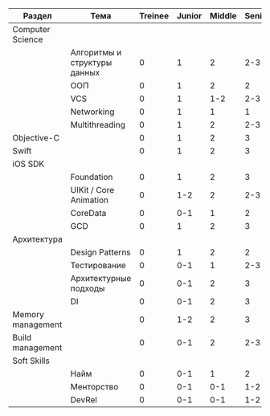 | Раздел | Тема | Treinee | Junior | Middle | Senior | Master |
| --- | --- | --- | --- | --- | --- | --- |
| Computer Science | | | | | | |
| | Алгоритмы и структуры данных | 0 | 1 | 2 | 2-3 | 2-3 |
| | ООП | 0 | 1 | 2 | 2 | 2 |
| | VCS | 0 | 1 | 1-2 | 2-3 | 3 |
| | Networking | 0 | 1 | 1 | 1 | 1 |
| | Multithreading | 0 | 1 | 2 | 2-3 | 3 |
| Objective-C | | 0 | 1 | 2 | 3 | 4 |
| Swift | | 0 | 1 | 2 | 3 | 4 |
| iOS SDK | | | | | | |
| | Foundation | 0 | 1 | 2 | 3 | 3 |
| | UIKit / Core Animation | 0 | 1-2 | 2 | 2-3 | 3 |
| | CoreData | 0 | 0-1 | 1 | 2 | 3 |
| | GCD | 0 | 1 | 2 | 3 | 4 |
| Архитектура | | | | | | |
| | Design Patterns | 0 | 1 | 2 | 2 | 2 |
| | Тестирование | 0 | 0-1 | 1 | 2-3 | 3 |
| | Архитектурные подходы | 0 | 0-1 | 2 | 3 | 4 |
| | DI | 0 | 0-1 | 2 | 3 | 4 |
| Memory management | | 0 | 1-2 | 2 | 3 | 3 |
| Build management | | 0 | 0-1 | 2 | 2-3 | 3 |
| Soft Skills | | | | | | |
| | Найм | 0 | 0-1 | 1 | 2 | 3 |
| | Менторство | 0 | 0-1 | 0-1 | 1-2 | 2 |
| | DevRel | 0 | 0-1 | 0-1 | 1-2 | 2 |